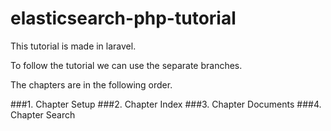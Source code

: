 # elasticsearch-php-tutorial
This tutorial is made in laravel.

To follow the tutorial we can use the separate branches.

The chapters are in the following order.

###1. Chapter Setup
###2. Chapter Index
###3. Chapter Documents
###4. Chapter Search
